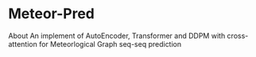 # Meteor-Pred
About An implement of AutoEncoder, Transformer and DDPM with cross-attention for Meteorlogical Graph seq-seq prediction
